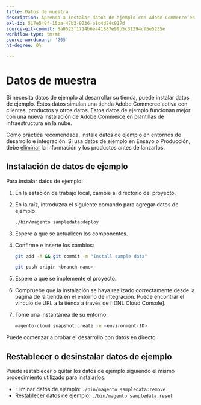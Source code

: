 ```yaml
---
title: Datos de muestra
description: Aprenda a instalar datos de ejemplo con Adobe Commerce en la infraestructura en la nube.
exl-id: 517e549f-15ba-47b3-9236-a1c4d24c917d
source-git-commit: 8a0523f1714b6ea41887e99b5c31294cf5e5255e
workflow-type: tm+mt
source-wordcount: '205'
ht-degree: 0%

---
```


# Datos de muestra

Si necesita datos de ejemplo al desarrollar su tienda, puede instalar datos de ejemplo. Estos datos simulan una tienda Adobe Commerce activa con clientes, productos y otros datos. Estos datos de ejemplo funcionan mejor con una nueva instalación de Adobe Commerce en plantillas de infraestructura en la nube.

Como práctica recomendada, instale datos de ejemplo en entornos de desarrollo e integración. Si usa datos de ejemplo en Ensayo o Producción, debe [eliminar](#reset-or-uninstall-sample-data) la información y los productos antes de lanzarlos.

## Instalación de datos de ejemplo

Para instalar datos de ejemplo:

1. En la estación de trabajo local, cambie al directorio del proyecto.

1. En la raíz, introduzca el siguiente comando para agregar datos de ejemplo:

   ```bash
   ./bin/magento sampledata:deploy
   ```

1. Espere a que se actualicen los componentes.

1. Confirme e inserte los cambios:

   ```bash
   git add -A && git commit -m "Install sample data"
   ```

   ```bash
   git push origin <branch-name>
   ```

1. Espere a que se implemente el proyecto.

1. Compruebe que la instalación se haya realizado correctamente desde la página de la tienda en el entorno de integración. Puede encontrar el vínculo de URL a la tienda a través de [!DNL Cloud Console].

1. Tome una instantánea de su entorno:

   ```bash
   magento-cloud snapshot:create -e <environment-ID>
   ```

Puede comenzar a probar el desarrollo con datos en directo.

## Restablecer o desinstalar datos de ejemplo

Puede restablecer o quitar los datos de ejemplo siguiendo el mismo procedimiento utilizado para instalarlos:

- Eliminar datos de ejemplo: `./bin/magento sampledata:remove`
- Restablecer datos de ejemplo: `./bin/magento sampledata:reset`
